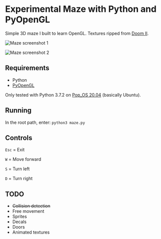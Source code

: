 # Experimental Maze with Python and PyOpenGL

Simple 3D maze I built to learn OpenGL. Textures ripped from [Doom II](https://en.wikipedia.org/wiki/Doom_II).

![Maze screenshot 1](http://ruscoe.org/assets/images/misc/github/pyopengl-maze-01.png)

![Maze screenshot 2](http://ruscoe.org/assets/images/misc/github/pyopengl-maze-02.png)

## Requirements

* Python
* [PyOpenGL](http://pyopengl.sourceforge.net/)

Only tested with Python 3.7.2 on [Pop_OS 20.04](https://pop.system76.com/) (basically Ubuntu).

## Running

In the root path, enter: `python3 maze.py`

## Controls

`Esc` = Exit

`W` = Move forward

`S` = Turn left

`D` = Turn right

## TODO

* ~~Collision detection~~
* Free movement
* Sprites
* Decals
* Doors
* Animated textures
